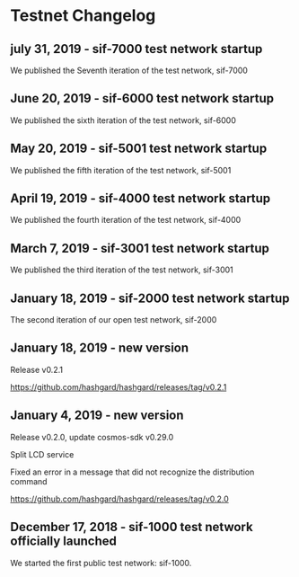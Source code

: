 # Testnet Changelog
## july 31, 2019 - sif-7000 test network startup

We published the Seventh iteration of the test network, sif-7000

## June 20, 2019 - sif-6000 test network startup

We published the sixth iteration of the test network, sif-6000


## May 20, 2019 - sif-5001 test network startup

We published the fifth iteration of the test network, sif-5001

## April 19, 2019 - sif-4000 test network startup

We published the fourth iteration of the test network, sif-4000

## March 7, 2019 - sif-3001 test network startup

We published the third iteration of the test network, sif-3001

## January 18, 2019 - sif-2000 test network startup

The second iteration of our open test network, sif-2000

## January 18, 2019 - new version

Release v0.2.1

https://github.com/hashgard/hashgard/releases/tag/v0.2.1

## January 4, 2019 - new version

Release v0.2.0, update cosmos-sdk v0.29.0

Split LCD service

Fixed an error in a message that did not recognize the distribution command

https://github.com/hashgard/hashgard/releases/tag/v0.2.0

## December 17, 2018 - sif-1000 test network officially launched

We started the first public test network: sif-1000.
